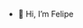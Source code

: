 - 🤙 Hi, I’m Felipe

<!---
felipepinheir0/felipepinheir0 is a ✨ special ✨ repository because its `README.md` (this file) appears on your GitHub profile.
You can click the Preview link to take a look at your changes.
--->
